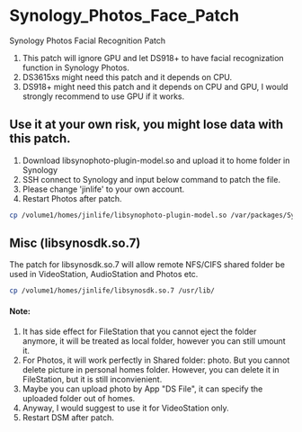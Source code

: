 # Synology_Photos_Face_Patch
Synology Photos Facial Recognition Patch

1. This patch will ignore GPU and let DS918+ to have facial recognization function in Synology Photos.
2. DS3615xs might need this patch and it depends on CPU.
3. DS918+ might need this patch and it depends on CPU and GPU, I would strongly recommend to use GPU if it works.

## Use it at your own risk, you might lose data with this patch.

1. Download libsynophoto-plugin-model.so and upload it to home folder in Synology
2. SSH connect to Synology and input below command to patch the file.
3. Please change 'jinlife' to your own account.
4. Restart Photos after patch.
```bash
cp /volume1/homes/jinlife/libsynophoto-plugin-model.so /var/packages/SynologyPhotos/target/usr/lib/ 
```

## Misc (libsynosdk.so.7)
The patch for libsynosdk.so.7 will allow remote NFS/CIFS shared folder be used in VideoStation, AudioStation and Photos etc.
```bash
cp /volume1/homes/jinlife/libsynosdk.so.7 /usr/lib/
```
#### Note: 
1. It has side effect for FileStation that you cannot eject the folder anymore, it will be treated as local folder, however you can still umount it.
2. For Photos, it will work perfectly in Shared folder: photo. But you cannot delete picture in personal homes folder. However, you can delete it in FileStation, but it is still inconvienient.
3. Maybe you can upload photo by App "DS File", it can specify the uploaded folder out of homes.
4. Anyway, I would suggest to use it for VideoStation only.
5. Restart DSM after patch.
